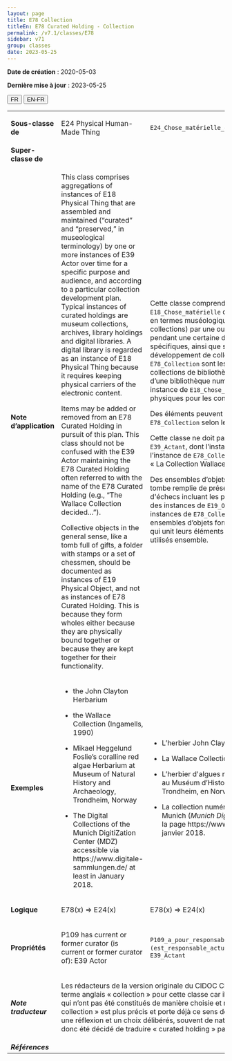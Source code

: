 ```yaml
---
layout: page
title: E78 Collection
titleEn: E78 Curated Holding - Collection
permalink: /v7.1/classes/E78
sidebar: v71
group: classes
date: 2023-05-25
---
```


**Date de création** : 2020-05-03

**Dernière mise à jour** : 2023-05-25

<div class="lang-buttons">
 <button id="fr" class="activate">FR</button>
 <button id="en-fr">EN-FR</button>
</div>

<table>
<tbody>
<tr>
<td><strong>Sous-classe de</strong></td>
<td class="en">
<p>E24 Physical Human-Made Thing</p>
</td>
<td>
<p><code class="language-plaintext highlighter-rouge">E24_Chose_matérielle_élaborée_par_l’humain</code></p>
</td>
</tr>
<tr>
<td><strong>Super-classe de</strong></td>
<td class="en">
</td>
<td>
</td>
</tr>
<tr>
<td><strong>Note d’application</strong></td>
<td class="en">
<p>This class comprises aggregations of instances of E18 Physical Thing that are assembled and maintained (“curated” and “preserved,” in museological terminology) by one or more instances of E39 Actor over time for a specific purpose and audience, and according to a particular collection development plan. Typical instances of curated holdings are museum collections, archives, library holdings and digital libraries. A digital library is regarded as an instance of E18 Physical Thing because it requires keeping physical carriers of the electronic content.</p>
<p>Items may be added or removed from an E78 Curated Holding in pursuit of this plan. This class should not be confused with the E39 Actor maintaining the E78 Curated Holding often referred to with the name of the E78 Curated Holding (e.g., “The Wallace Collection decided…”).</p>
<p>Collective objects in the general sense, like a tomb full of gifts, a folder with stamps or a set of chessmen, should be documented as instances of E19 Physical Object, and not as instances of E78 Curated Holding. This is because they form wholes either because they are physically bound together or because they are kept together for their functionality.</p>
</td>
<td>
<p>Cette classe comprend les agrégations d’instances de <code class="language-plaintext highlighter-rouge">E18_Chose_matérielle</code> qui sont réunies et entretenues (c.-à-d., en termes muséologiques, la gestion et la conservation des collections) par une ou plusieurs instances de <code class="language-plaintext highlighter-rouge">E39_Actant</code> pendant une certaine durée, dans un but et pour une audience spécifiques, ainsi que selon un plan spécifique de développement de collection. Des instances typiques de <code class="language-plaintext highlighter-rouge">E78_Collection</code> sont les collections muséales, les archives et les collections de bibliothèques, numériques ou non. Une collection d’une bibliothèque numérique est considérée comme une instance de <code class="language-plaintext highlighter-rouge">E18_Chose_matérielle</code>, car elle requiert des supports physiques pour les contenus numériques.</p>
<p>Des éléments peuvent être ajoutés ou enlevés d’une instance de <code class="language-plaintext highlighter-rouge">E78_Collection</code> selon le plan mis en place.</p>
<p>Cette classe ne doit pas être confondue avec la classe <code class="language-plaintext highlighter-rouge">E39_Actant</code>, dont l’instance peut parfois porter le nom de l’instance de <code class="language-plaintext highlighter-rouge">E78_Collection</code> qu’elle gère (p. ex. dans la phrase « La Collection Wallace a décidé… »).</p>
<p>Des ensembles d’objets dans le sens plus général – comme une tombe remplie de présents, un dossier de timbres ou un jeu d'échecs incluant les pièces – doivent être documentés comme des instances de <code class="language-plaintext highlighter-rouge">E19_Objet_matériel</code>, et non comme des instances de <code class="language-plaintext highlighter-rouge">E78_Collection</code>. Cela est dû au fait que ces ensembles d’objets forment des touts en raison du lien physique qui unit leurs éléments ou en raison de leur fonction à être utilisés ensemble.</p>
</td>
</tr>
<tr>
<td><strong>Exemples</strong></td>
<td class="en">
<ul>
<li><p>the John Clayton Herbarium</p>
</li>
<li><p>the Wallace Collection (Ingamells, 1990)</p>
</li>
<li><p>Mikael Heggelund Foslie’s coralline red algae Herbarium at Museum of Natural History and Archaeology, Trondheim, Norway</p>
</li>
<li><p>The Digital Collections of the Munich DigitiZation Center (MDZ) accessible via https://www.digitale-sammlungen.de/ at least in January 2018.</p>
</li>
</ul>
</td>
<td>
<ul>
<li><p>L’herbier John Clayton</p>
</li>
<li><p>La Wallace Collection (Ingamells, 1990)</p>
</li>
<li><p>L’herbier d'algues rouges coralliennes de Mikael Heggelund au Muséum d’Histoire Naturelle et d’Archéologie de Trondheim, en Norvège</p>
</li>
<li><p>La collection numérique du Centre de numérisation de Munich (<em>Munich DigitiZation Center</em> ou MDZ) accessible via la page https://www.digitale-sammlungen.de/ au mois de janvier 2018.</p>
</li>
</ul>
</td>
</tr>
<tr>
<td><strong>Logique</strong></td>
<td class="en">
<p>E78(x) ⇒ E24(x)</p>
</td>
<td>
<p>E78(x) ⇒ E24(x)</p>
</td>
</tr>
<tr>
<td><strong>Propriétés</strong></td>
<td class="en">
<p>P109 has current or former curator (is current or former curator of): E39 Actor</p>
</td>
<td>
<p><code class="language-plaintext highlighter-rouge">P109_a_pour_responsable_actuel_ou_antérieur_de_la_collection (est_responsable_actuel_ou_antérieur_de_la_collection)</code> : <code class="language-plaintext highlighter-rouge">E39_Actant</code></p>
</td>
</tr>
<tr>
<td><strong><em>Note traducteur</em></strong></td>
<td colspan="2">
<p>Les rédacteurs de la version originale du CIDOC CRM ont délibérément évité l’utilisation du terme anglais « collection » pour cette classe car il portait à confusion avec des ensembles qui n’ont pas été constitués de manière choisie et réfléchie. Toutefois, en français, le terme « collection » est plus précis et porte déjà ce sens de regroupement d’objets constitués selon une réflexion et un choix délibérés, souvent de nature muséologique ou archivistique. Il a donc été décidé de traduire « curated holding » par « collection ».</p>
</td>
</tr>
<tr>
<td><strong><em>Références</em></strong></td>
<td colspan="2">
</td>
</tr>
</tbody>
</table>
